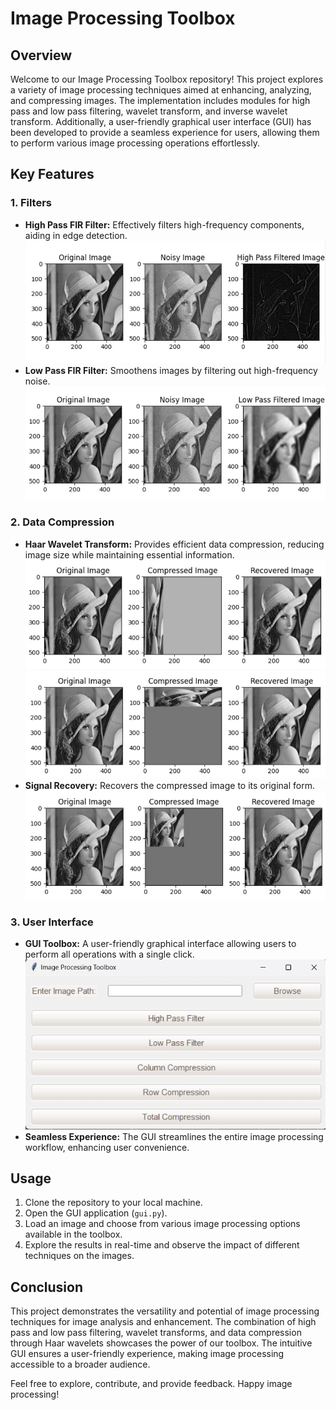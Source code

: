 # Image Processing Toolbox

## Overview

Welcome to our Image Processing Toolbox repository! This project explores a variety of image processing techniques aimed at enhancing, analyzing, and compressing images. 
The implementation includes modules for high pass and low pass filtering, wavelet transform, and inverse wavelet transform. 
Additionally, a user-friendly graphical user interface (GUI) has been developed to provide a seamless experience for users, allowing them to perform various image processing operations effortlessly.

## Key Features

### 1. Filters
- **High Pass FIR Filter:** Effectively filters high-frequency components, aiding in edge detection.
  ![High Pass Filter](hpf_image1.jpg)
- **Low Pass FIR Filter:** Smoothens images by filtering out high-frequency noise.
  ![Low Pass Filter](lpf_image1.jpg)

### 2. Data Compression
- **Haar Wavelet Transform:** Provides efficient data compression, reducing image size while maintaining essential information.
  ![Haar Wavelet Transform](col_compress_image1.jpg)
  ![Haar Wavelet Transform](row_compress_image1.jpg)
- **Signal Recovery:** Recovers the compressed image to its original form.
   ![Signal Recovery](tot_compress_image1.jpg)

### 3. User Interface
- **GUI Toolbox:** A user-friendly graphical interface allowing users to perform all operations with a single click.
 ![Signal Recovery](Image1.jpg)
- **Seamless Experience:** The GUI streamlines the entire image processing workflow, enhancing user convenience.

## Usage

1. Clone the repository to your local machine.
2. Open the GUI application (`gui.py`).
3. Load an image and choose from various image processing options available in the toolbox.
4. Explore the results in real-time and observe the impact of different techniques on the images.

## Conclusion

This project demonstrates the versatility and potential of image processing techniques for image analysis and enhancement.
The combination of high pass and low pass filtering, wavelet transforms, and data compression through Haar wavelets showcases the power of our toolbox. 
The intuitive GUI ensures a user-friendly experience, making image processing accessible to a broader audience.

Feel free to explore, contribute, and provide feedback. Happy image processing!
